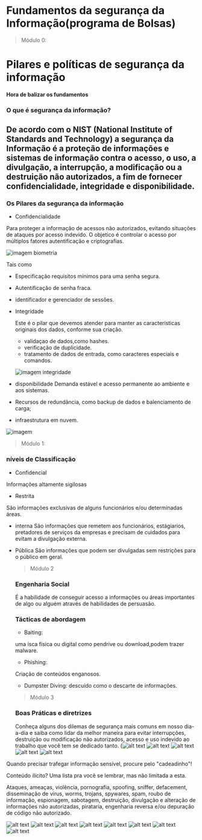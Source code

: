 # Fundamentos da segurança da Informação(programa de Bolsas)

  > Módulo 0:
  # Pilares e políticas de segurança da informação
  #### Hora de balizar os fundamentos 
  ### O que é segurança da informação?
De acordo com o NIST (National Institute of Standards and Technology) a segurança da Informação é a proteção de informações e sistemas de informação contra o acesso, o uso, a divulgação, a interrupção, a modificação ou a destruição não autorizados, a fim de fornecer confidencialidade, integridade e disponibilidade.
----
### Os Pilares da segurança da informação
* Confidencialidade

Para proteger a informação de acessos não autorizados, evitando situações de ataques por acesso indevido.
O objetico é controlar o acesso por múltiplos fatores autentificação e criptografias.

 ![imagem biometria](https://www.generall.com.br/wp-content/uploads/elementor/thumbs/Biometria-Sistema-de-Controle-de-Acesso-qdym2hxw84hujw79ugv1w0nzdl8626cfk5vtq19440.png)

 Tais como
 * Especificação requisitos mínimos para uma senha segura.

 * Autentificação de senha fraca.

 * identificador e gerenciador de sessões.


* Integridade
  
  Este é o pilar que devemos atender para manter as características originais dos dados, conforme sua criação.
  
  * validaçao de dados,como hashes.
  * verificação de duplicidade.
  * tratamento de dados de entrada, como caracteres especiais e comandos.

  ![imagem integridade](https://www.teletex.com.br/wp-content/uploads/2024/03/Mao-de-robo-segurando-escudo.jpg)


* disponibilidade
Demanda estável e acesso permanente ao ambiente e aos sistemas.
* Recursos de redundância, como backup de dados e balenciamento de carga;
* infraestrutura em nuvem.
  
 ![imagem](https://encrypted-tbn0.gstatic.com/images?q=tbn:ANd9GcQh22DLussOklx5v7sWWgj6XZJ531k7JGmzIQ&s)

  > Módulo 1:
  ### níveis de Classificação
  * Confidencial
  
  Informações altamente sigilosas
  * Restrita
  
   São informações exclusivas de alguns funcionários e/ou determinadas áreas.
  * interna
  São informações que remetem aos funcionários, estágiarios, pretadores de serviços da empresas e precisam de cuidados para evitam a divulgação externa.
* Pública
  São informações que podem ser divulgadas sem restrições para o público em geral.

  > Módulo 2
  ### Engenharia Social
  É a habilidade de conseguir acesso a informações ou áreas importantes de algo ou alguém através de habilidades de persuasão.
  ### Tácticas de abordagem
  * Baiting:
  
  uma ísca física ou digital como pendrive ou download,podem trazer malware.
  * Phishing:
  
  Criação de conteúdos enganosos.
  * Dumpster Diving:
  descuido como o descarte de informações.
  > Módulo 3
  ### Boas Práticas e diretrizes
  Conheça alguns dos dilemas de segurança mais comuns em nosso dia-a-dia e saiba como lidar da melhor maneira para evitar interrupções, destruição ou modificação não autorizados, acesso e uso indevido ao trabalho que você tem se dedicado tanto.
 (![alt text](image.png)
 ![alt text](image-1.png)
 ![alt text](image-2.png)
 ![alt text](image-3.png)
 ![alt text](image-4.png)

 Quando precisar trafegar informação sensível, procure pelo "cadeadinho"!

Conteúdo ilícito? Uma lista pra você se lembrar, mas não limitada a esta.

Ataques, ameaças, violência, pornografia, spoofing, sniffer, defacement, disseminação de vírus, worms, trojans, spywares, spam, roubo de informação, espionagem, sabotagem, destruição, divulgação e alteração de informações não autorizadas, pirataria, engenharia reversa e/ou depuração de código não autorizado.​​​​​​​

 ![alt text](image-5.png)
 ![alt text](image-6.png)
 ![alt text](image-7.png)
![alt text](image-9.png)
![alt text](image-10.png)
![alt text](image-11.png)
![alt text](image-12.png)
![alt text](image-13.png)